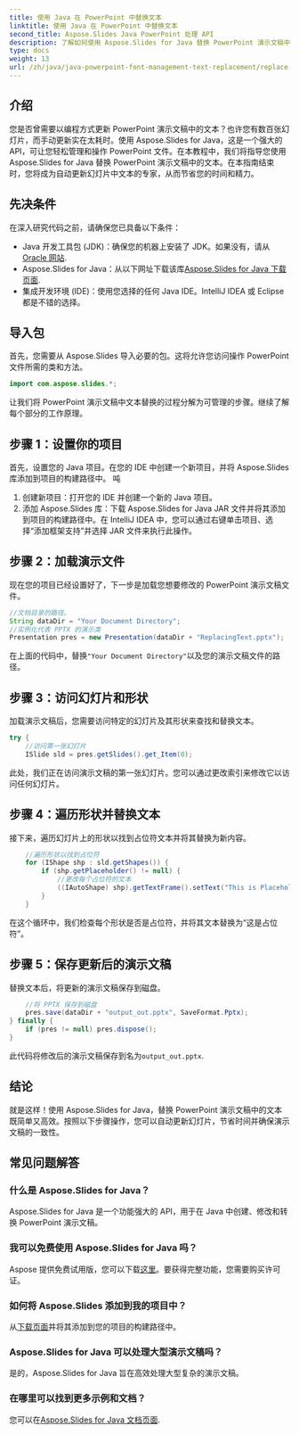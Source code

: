 ```yaml
---
title: 使用 Java 在 PowerPoint 中替换文本
linktitle: 使用 Java 在 PowerPoint 中替换文本
second_title: Aspose.Slides Java PowerPoint 处理 API
description: 了解如何使用 Aspose.Slides for Java 替换 PowerPoint 演示文稿中的文本。按照此分步指南自动更新演示文稿。
type: docs
weight: 13
url: /zh/java/java-powerpoint-font-management-text-replacement/replace-text-powerpoint-java/
---
```

## 介绍
您是否曾需要以编程方式更新 PowerPoint 演示文稿中的文本？也许您有数百张幻灯片，而手动更新实在太耗时。使用 Aspose.Slides for Java，这是一个强大的 API，可让您轻松管理和操作 PowerPoint 文件。在本教程中，我们将指导您使用 Aspose.Slides for Java 替换 PowerPoint 演示文稿中的文本。在本指南结束时，您将成为自动更新幻灯片中文本的专家，从而节省您的时间和精力。
## 先决条件
在深入研究代码之前，请确保您已具备以下条件：
- Java 开发工具包 (JDK)：确保您的机器上安装了 JDK。如果没有，请从[Oracle 网站](https://www.oracle.com/java/technologies/javase-jdk11-downloads.html).
- Aspose.Slides for Java：从以下网址下载该库[Aspose.Slides for Java 下载页面](https://releases.aspose.com/slides/java/).
- 集成开发环境 (IDE)：使用您选择的任何 Java IDE。IntelliJ IDEA 或 Eclipse 都是不错的选择。
## 导入包
首先，您需要从 Aspose.Slides 导入必要的包。这将允许您访问操作 PowerPoint 文件所需的类和方法。
```java
import com.aspose.slides.*;
```

让我们将 PowerPoint 演示文稿中文本替换的过程分解为可管理的步骤。继续了解每个部分的工作原理。
## 步骤 1：设置你的项目
首先，设置您的 Java 项目。在您的 IDE 中创建一个新项目，并将 Aspose.Slides 库添加到项目的构建路径中。
吨
1. 创建新项目：打开您的 IDE 并创建一个新的 Java 项目。
2. 添加 Aspose.Slides 库：下载 Aspose.Slides for Java JAR 文件并将其添加到项目的构建路径中。在 IntelliJ IDEA 中，您可以通过右键单击项目、选择“添加框架支持”并选择 JAR 文件来执行此操作。
## 步骤 2：加载演示文件
现在您的项目已经设置好了，下一步是加载您想要修改的 PowerPoint 演示文稿文件。

```java
//文档目录的路径。
String dataDir = "Your Document Directory";
//实例化代表 PPTX 的演示类
Presentation pres = new Presentation(dataDir + "ReplacingText.pptx");
```
在上面的代码中，替换`"Your Document Directory"`以及您的演示文稿文件的路径。
## 步骤 3：访问幻灯片和形状
加载演示文稿后，您需要访问特定的幻灯片及其形状来查找和替换文本。

```java
try {
    //访问第一张幻灯片
    ISlide sld = pres.getSlides().get_Item(0);
```
此处，我们正在访问演示文稿的第一张幻灯片。您可以通过更改索引来修改它以访问任何幻灯片。
## 步骤 4：遍历形状并替换文本
接下来，遍历幻灯片上的形状以找到占位符文本并将其替换为新内容。
```java
    //遍历形状以找到占位符
    for (IShape shp : sld.getShapes()) {
        if (shp.getPlaceholder() != null) {
            //更改每个占位符的文本
            ((IAutoShape) shp).getTextFrame().setText("This is Placeholder");
        }
    }
```
在这个循环中，我们检查每个形状是否是占位符，并将其文本替换为“这是占位符”。
## 步骤 5：保存更新后的演示文稿
替换文本后，将更新的演示文稿保存到磁盘。
```java
    //将 PPTX 保存到磁盘
    pres.save(dataDir + "output_out.pptx", SaveFormat.Pptx);
} finally {
    if (pres != null) pres.dispose();
}
```
此代码将修改后的演示文稿保存到名为`output_out.pptx`.
## 结论
就是这样！使用 Aspose.Slides for Java，替换 PowerPoint 演示文稿中的文本既简单又高效。按照以下步骤操作，您可以自动更新幻灯片，节省时间并确保演示文稿的一致性。
## 常见问题解答
### 什么是 Aspose.Slides for Java？
Aspose.Slides for Java 是一个功能强大的 API，用于在 Java 中创建、修改和转换 PowerPoint 演示文稿。
### 我可以免费使用 Aspose.Slides for Java 吗？
 Aspose 提供免费试用版，您可以下载[这里](https://releases.aspose.com/)。要获得完整功能，您需要购买许可证。
### 如何将 Aspose.Slides 添加到我的项目中？
从[下载页面](https://releases.aspose.com/slides/java/)并将其添加到您的项目的构建路径中。
### Aspose.Slides for Java 可以处理大型演示文稿吗？
是的，Aspose.Slides for Java 旨在高效处理大型复杂的演示文稿。
### 在哪里可以找到更多示例和文档？
您可以在[Aspose.Slides for Java 文档页面](https://reference.aspose.com/slides/java/).